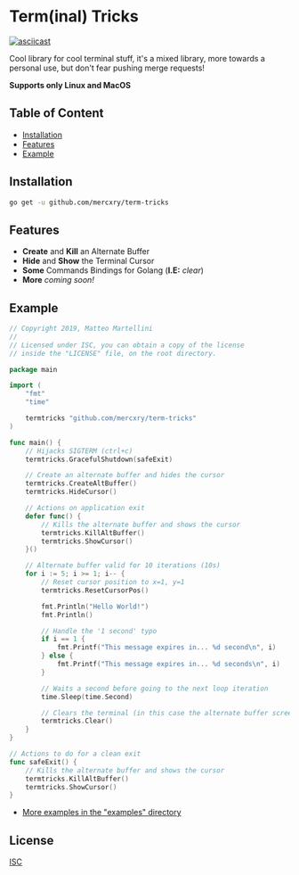 # Term(inal) Tricks
[![asciicast](https://asciinema.org/a/nCVomtIl8QUTbn5KXUp0Zu6nH.svg)](https://asciinema.org/a/nCVomtIl8QUTbn5KXUp0Zu6nH)

Cool library for cool terminal stuff, it's a mixed library, more towards a personal use, but don't fear pushing merge requests!

**Supports only Linux and MacOS**

## Table of Content
- [Installation](#installation)
- [Features](#features)
- [Example](#example)

## Installation
```sh
go get -u github.com/mercxry/term-tricks
```

## Features
- **Create** and **Kill** an Alternate Buffer
- **Hide** and **Show** the Terminal Cursor
- **Some** Commands Bindings for Golang (**I.E:** *clear*)
- **More** *coming soon!*

## Example
```go
// Copyright 2019, Matteo Martellini
//
// Licensed under ISC, you can obtain a copy of the license
// inside the "LICENSE" file, on the root directory.

package main

import (
	"fmt"
	"time"

	termtricks "github.com/mercxry/term-tricks"
)

func main() {
	// Hijacks SIGTERM (ctrl+c)
	termtricks.GracefulShutdown(safeExit)

	// Create an alternate buffer and hides the cursor
	termtricks.CreateAltBuffer()
	termtricks.HideCursor()

	// Actions on application exit
	defer func() {
		// Kills the alternate buffer and shows the cursor
		termtricks.KillAltBuffer()
		termtricks.ShowCursor()
	}()

	// Alternate buffer valid for 10 iterations (10s)
	for i := 5; i >= 1; i-- {
		// Reset cursor position to x=1, y=1
		termtricks.ResetCursorPos()

		fmt.Println("Hello World!")
		fmt.Println()

		// Handle the '1 second' typo
		if i == 1 {
			fmt.Printf("This message expires in... %d second\n", i)
		} else {
			fmt.Printf("This message expires in... %d seconds\n", i)
		}

		// Waits a second before going to the next loop iteration
		time.Sleep(time.Second)

		// Clears the terminal (in this case the alternate buffer screen)
		termtricks.Clear()
	}
}

// Actions to do for a clean exit
func safeExit() {
	// Kills the alternate buffer and shows the cursor
	termtricks.KillAltBuffer()
	termtricks.ShowCursor()
}
```
- [More examples in the "examples" directory](https://github.com/mercxry/term-tricks/tree/master/examples)

## License
[ISC](https://github.com/mercxry/term-tricks/blob/master/LICENSE)
